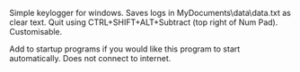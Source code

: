 Simple keylogger for windows. Saves logs in MyDocuments\data\data.txt as clear text. Quit using CTRL+SHIFT+ALT+Subtract (top right of Num Pad). Customisable.

Add to startup programs if you would like this program to start automatically. Does not connect to internet.

